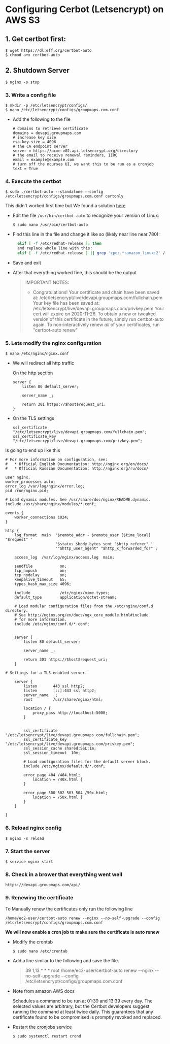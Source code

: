 # Configuring Cerbot (Letsencrypt) on AWS S3

## 1. Get certbot first:

```
$ wget https://dl.eff.org/certbot-auto
$ chmod a+x certbot-auto
```

## 2. Shutdown Server

```
$ nginx -s stop
```

### 3. Write a config file

```
$ mkdir -p /etc/letsencrypt/configs/
$ nano /etc/letsencrypt/configs/groupmaps.com.conf
```

- Add the following to the file
  ```
  # domains to retrieve certificate
  domains = devapi.groupmaps.com
  # increase key size
  rsa-key-size = 4096
  # the CA endpoint server
  server = https://acme-v02.api.letsencrypt.org/directory
  # the email to receive renewal reminders, IIRC
  email = example@example.com
  # turn off the ncurses UI, we want this to be run as a cronjob
  text = True
  ```

### 4. Execute the certbot

```
$ sudo ./certbot-auto --standalone --config /etc/letsencrypt/configs/groupmaps.com.conf certonly
```

This didn't worked first time but We found a solution [here](https://stackoverflow.com/questions/59525274/lets-encrypt-certbot-on-aws-linux)

- Edit the file `/usr/bin/certbot-auto` to recognize your version of Linux:
  ```
  $ sudo nano /usr/bin/certbot-auto
  ```
- Find this line in the file and change it like so (likely near line near 780):
  ```bash
    elif [ -f /etc/redhat-release ]; then
    and replace whole line with this:
    elif [ -f /etc/redhat-release ] || grep 'cpe:.*:amazon_linux:2' /etc/os-release > /dev/null 2>&1; then
  ```
- Save and exit

- After that everything worked fine, this should be the output
  > IMPORTANT NOTES:
  >
  > - Congratulations! Your certificate and chain have been saved at:
  >   /etc/letsencrypt/live/devapi.groupmaps.com/fullchain.pem
  >   Your key file has been saved at:
  >   /etc/letsencrypt/live/devapi.groupmaps.com/privkey.pem
  >   Your cert will expire on 2020-11-26. To obtain a new or tweaked
  >   version of this certificate in the future, simply run certbot-auto
  >   again. To non-interactively renew _all_ of your certificates, run
  >   "certbot-auto renew"

### 5. Lets modify the nginx configuration

```
$ nano /etc/nginx/nginx.conf
```

- We will redirect all http traffic

  On the http section

  ```nginx
  server {
      listen 80 default_server;

      server_name _;

      return 301 https://$host$request_uri;
  }
  ```

- On the TLS settings
  ```nginx
  ssl_certificate "/etc/letsencrypt/live/devapi.groupmaps.com/fullchain.pem";
  ssl_certificate_key "/etc/letsencrypt/live/devapi.groupmaps.com/privkey.pem";
  ```

Is going to end up like this

```nginx
# For more information on configuration, see:
#   * Official English Documentation: http://nginx.org/en/docs/
#   * Official Russian Documentation: http://nginx.org/ru/docs/

user nginx;
worker_processes auto;
error_log /var/log/nginx/error.log;
pid /run/nginx.pid;

# Load dynamic modules. See /usr/share/doc/nginx/README.dynamic.
include /usr/share/nginx/modules/*.conf;

events {
    worker_connections 1024;
}

http {
    log_format  main  '$remote_addr - $remote_user [$time_local] "$request" '
                      '$status $body_bytes_sent "$http_referer" '
                      '"$http_user_agent" "$http_x_forwarded_for"';

    access_log  /var/log/nginx/access.log  main;

    sendfile            on;
    tcp_nopush          on;
    tcp_nodelay         on;
    keepalive_timeout   65;
    types_hash_max_size 4096;

    include             /etc/nginx/mime.types;
    default_type        application/octet-stream;

    # Load modular configuration files from the /etc/nginx/conf.d directory.
    # See http://nginx.org/en/docs/ngx_core_module.html#include
    # for more information.
    include /etc/nginx/conf.d/*.conf;


    server {
        listen 80 default_server;

        server_name _;

        return 301 https://$host$request_uri;
    }

# Settings for a TLS enabled server.

    server {
        listen       443 ssl http2;
        listen       [::]:443 ssl http2;
        server_name  _;
        root         /usr/share/nginx/html;

        location / {
            proxy_pass http://localhost:5000;
        }


        ssl_certificate "/etc/letsencrypt/live/devapi.groupmaps.com/fullchain.pem";
        ssl_certificate_key "/etc/letsencrypt/live/devapi.groupmaps.com/privkey.pem";
        ssl_session_cache shared:SSL:1m;
        ssl_session_timeout  10m;

        # Load configuration files for the default server block.
        include /etc/nginx/default.d/*.conf;

        error_page 404 /404.html;
            location = /40x.html {
        }

        error_page 500 502 503 504 /50x.html;
            location = /50x.html {
        }
    }

}
```

### 6. Reload **nginx** config

```
$ nginx -s reload
```

### 7. Start the server

```
$ service nginx start
```

### 8. Check in a brower that everything went well

    https://devapi.groupmaps.com/api/

### 9. Renewing the certificate

To Manually renew the certificates only run the following line

```
/home/ec2-user/certbot-auto renew --nginx --no-self-upgrade --config /etc/letsencrypt/configs/groupmaps.com.conf
```

**We will now enable a cron job to make sure the certificate is auto renew**

- Modify the crontab

  ```
  $ sudo nano /etc/crontab
  ```

- Add a line similar to the following and save the file.

  > 39 1,13 \* \* \* root /home/ec2-user/certbot-auto renew --nginx --no-self-upgrade --config /etc/letsencrypt/configs/groupmaps.com.conf

- Note from amazon AWS docs

  Schedules a command to be run at 01:39 and 13:39 every day. The selected values are arbitrary, but the Certbot developers suggest running the command at least twice daily. This guarantees that any certificate found to be compromised is promptly revoked and replaced.

- Restart the cronjobs service
  ```
  $ sudo systemctl restart crond
  ```
